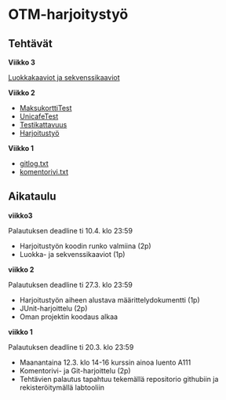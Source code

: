 # OTM-harjoitystyö

## Tehtävät

**Viikko 3**

[Luokkakaaviot ja sekvenssikaaviot](https://github.com/lchz/otm-harjoitustyo/tree/master/laskarit/viikko3)

**Viikko 2**

* [MaksukorttiTest](https://github.com/lchz/otm-harjoitustyo/blob/master/laskarit/viikko2/Maksukortti/test/MaksukorttiTest.java)
* [UnicafeTest](https://github.com/lchz/otm-harjoitustyo/tree/master/laskarit/viikko2/Unicafe/src/test/java/com/mycompany/unicafe)
* [Testikattavuus](https://github.com/lchz/otm-harjoitustyo/blob/master/laskarit/viikko2/Testikattavuus.png)
* [Harjoitustyö](https://github.com/lchz/otm-harjoitustyo/tree/master/Kurssien_seurantajarjestelma)

**Viikko 1**

* [gitlog.txt](https://github.com/lchz/otm-harjoitustyo/blob/master/laskarit/viikko1/gitlog.txt)
* [komentorivi.txt](https://github.com/lchz/otm-harjoitustyo/blob/master/laskarit/viikko1/komentorivi.txt)

## Aikataulu

**viikko3**

Palautuksen deadline ti 10.4. klo 23:59
* Harjoitustyön koodin runko valmiina (2p)
* Luokka- ja sekvenssikaaviot (1p)

**viikko 2**

Palautuksen deadline ti 27.3. klo 23:59
* Harjoitustyön aiheen alustava määrittelydokumentti (1p)
* JUnit-harjoittelu (2p)
* Oman projektin koodaus alkaa

**viikko 1**

Palautuksen deadline ti 20.3. klo 23:59

* Maanantaina 12.3. klo 14-16 kurssin ainoa luento A111
* Komentorivi- ja Git-harjoittelu (2p)
* Tehtävien palautus tapahtuu tekemällä repositorio githubiin ja rekisteröitymällä labtooliin
